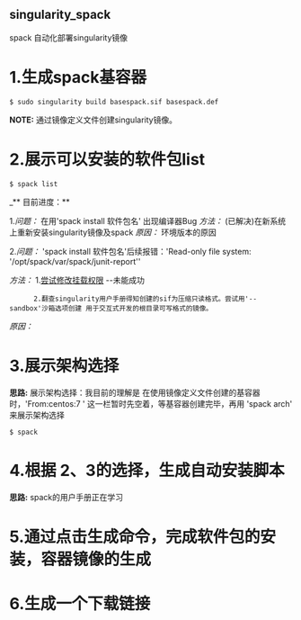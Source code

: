 ## singularity_spack
spack 自动化部署singularity镜像

# 1.生成spack基容器 
 
```
$ sudo singularity build basespack.sif basespack.def
```

**NOTE:** 通过镜像定义文件创建singularity镜像。

# 2.展示可以安装的软件包list

```
$ spack list
```

_** 目前进度：**

1.*问题：* 在用'spack install 软件包名' 出现编译器Bug  *方法：* (已解决)在新系统上重新安装singularity镜像及spack *原因：* 环境版本的原因


2.*问题：* 'spack install 软件包名'后续报错：'Read-only file system: '/opt/spack/var/spack/junit-report'' 

*方法：*  1.[尝试修改挂载权限](https://www.cnblogs.com/jxldjsn/p/11337990.html) --未能成功

          2.翻查singularity用户手册得知创建的sif为压缩只读格式。尝试用'-- sandbox'沙箱选项创建 用于交互式开发的根目录可写格式的镜像。 

*原因：* 



# 3.展示架构选择

**思路:** 展示架构选择：我目前的理解是  在使用镜像定义文件创建的基容器时，'From:centos:7 ' 这一栏暂时先空着，等基容器创建完毕，再用 'spack arch'
来展示架构选择
```
$ spack
```

# 4.根据 2、3的选择，生成自动安装脚本

**思路:** spack的用户手册正在学习




# 5.通过点击生成命令，完成软件包的安装，容器镜像的生成




# 6.生成一个下载链接
